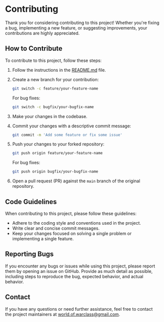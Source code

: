 
# Contributing

Thank you for considering contributing to this project! Whether you're fixing a bug, implementing a new feature, or suggesting improvements, your contributions are highly appreciated.

## How to Contribute

To contribute to this project, follow these steps:

1. Follow the instructions in the [README.md](README.md) file.

2. Create a new branch for your contribution:
   ```bash
   git switch -c feature/your-feature-name
   ```
   For bug fixes:
   ```bash
   git switch -c bugfix/your-bugfix-name
   ```
3. Make your changes in the codebase.

4. Commit your changes with a descriptive commit message:
   ```bash
   git commit -m 'Add some feature or fix some issue'
   ```
5. Push your changes to your forked repository:
   ```bash
   git push origin feature/your-feature-name
   ```
   For bug fixes:
   ```bash
   git push origin bugfix/your-bugfix-name
   ```

6. Open a pull request (PR) against the `main` branch of the original repository.

## Code Guidelines

When contributing to this project, please follow these guidelines:

- Adhere to the coding style and conventions used in the project.
- Write clear and concise commit messages.
- Keep your changes focused on solving a single problem or implementing a single feature.

## Reporting Bugs

If you encounter any bugs or issues while using this project, please report them by opening an issue on GitHub. Provide as much detail as possible, including steps to reproduce the bug, expected behavior, and actual behavior.

## Contact

If you have any questions or need further assistance, feel free to contact the project maintainers at [world.of.warclass@gmail.com](mailto:world.of.warclass@gmail.com).